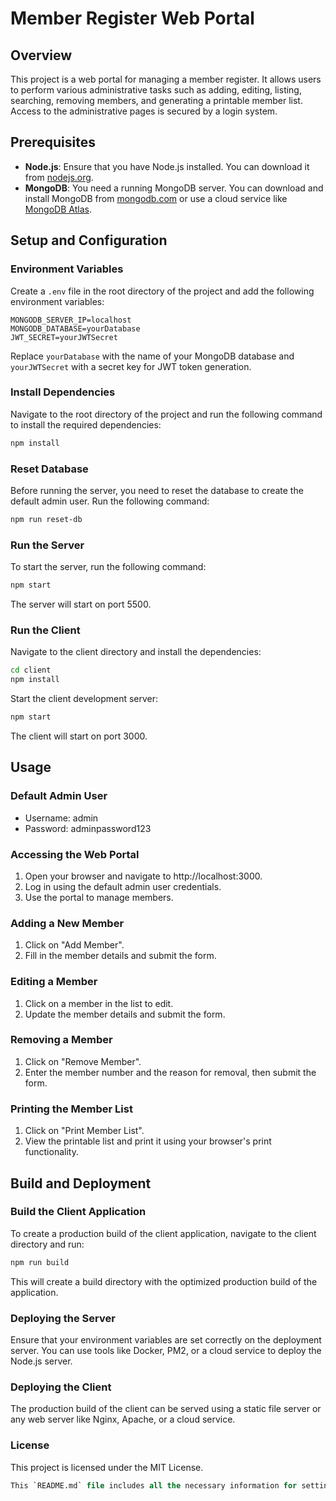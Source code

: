 # Member Register Web Portal

## Overview

This project is a web portal for managing a member register. It allows users to perform various administrative tasks such as adding, editing, listing, searching, removing members, and generating a printable member list. Access to the administrative pages is secured by a login system.

## Prerequisites

- **Node.js**: Ensure that you have Node.js installed. You can download it from [nodejs.org](https://nodejs.org/).
- **MongoDB**: You need a running MongoDB server. You can download and install MongoDB from [mongodb.com](https://www.mongodb.com/try/download/community) or use a cloud service like [MongoDB Atlas](https://www.mongodb.com/cloud/atlas).

## Setup and Configuration

### Environment Variables

Create a `.env` file in the root directory of the project and add the following environment variables:

```
MONGODB_SERVER_IP=localhost
MONGODB_DATABASE=yourDatabase
JWT_SECRET=yourJWTSecret
```

Replace `yourDatabase` with the name of your MongoDB database and `yourJWTSecret` with a secret key for JWT token generation.

### Install Dependencies

Navigate to the root directory of the project and run the following command to install the required dependencies:

```bash
npm install
```

### Reset Database

Before running the server, you need to reset the database to create the default admin user. Run the following command:

```bash
npm run reset-db
```

### Run the Server

To start the server, run the following command:

```bash
npm start
```

The server will start on port 5500.

### Run the Client

Navigate to the client directory and install the dependencies:

```bash
cd client
npm install
```

Start the client development server:

```bash
npm start
```

The client will start on port 3000.

## Usage

### Default Admin User
* Username: admin
* Password: adminpassword123

### Accessing the Web Portal
1. Open your browser and navigate to http://localhost:3000.
2. Log in using the default admin user credentials.
3. Use the portal to manage members.

### Adding a New Member
1. Click on "Add Member".
2. Fill in the member details and submit the form.

### Editing a Member
1. Click on a member in the list to edit.
2. Update the member details and submit the form.

### Removing a Member
1. Click on "Remove Member".
2. Enter the member number and the reason for removal, then submit the form.

### Printing the Member List
1. Click on "Print Member List".
2. View the printable list and print it using your browser's print functionality.

## Build and Deployment

### Build the Client Application
To create a production build of the client application, navigate to the client directory and run:

```bash
npm run build
```

This will create a build directory with the optimized production build of the application.

### Deploying the Server
Ensure that your environment variables are set correctly on the deployment server. You can use tools like Docker, PM2, or a cloud service to deploy the Node.js server.

### Deploying the Client
The production build of the client can be served using a static file server or any web server like Nginx, Apache, or a cloud service.

### License
This project is licensed under the MIT License.

```sql
This `README.md` file includes all the necessary information for setting up, running, and deploying the member register web portal. If you need any further customization or additional information, please let me know! 
```
